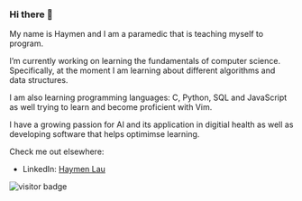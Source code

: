 ### Hi there 👋

My name is Haymen and I am a paramedic that is teaching myself to program.

I’m currently working on learning the fundamentals of computer science. Specifically, at the moment I am learning about different algorithms and data structures. 

I am also learning programming languages: C, Python, SQL and JavaScript as well trying to learn and become proficient with Vim.

I have a growing passion for AI and its application in digitial health as well as developing software that helps optimimse learning. 

Check me out elsewhere:
- LinkedIn: [Haymen Lau](https://www.linkedin.com/in/haymenlau/)

![visitor badge](https://visitor-badge.glitch.me/badge?page_id=jwenjian.visitor-badge&left_text=My%20Page%20Visitors)


